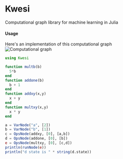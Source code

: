 # Kwesi
Computational graph library for machine learning in Julia


#### Usage

Here's an implementation of this computational graph
![Computational graph](http://colah.github.io/posts/2015-08-Backprop/img/tree-eval.png)

```Julia
using Kwesi

function multb(b)
  5*b
end
function addone(b)
  b + 1
end
function addxy(x,y)
  x + y
end
function multxy(x,y)     
  x * y
end

a = VarNode("a", [2])
b = VarNode("b", [1])
c = OpsNode(addxy, [0], [a,b])
d = OpsNode(addone, [0], [b])
e = OpsNode(multxy, [0], [c,d])
println(runNode(e))
println("d state is " * string(d.state))
```